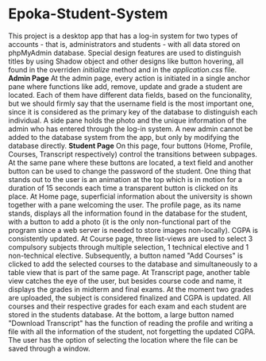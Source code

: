 # Epoka-Student-System
This project is a desktop app that has a log-in system for two types of accounts - that is, administrators and students - with all data stored on phpMyAdmin database.
Special design features are used to distinguish titles by using Shadow object and other designs like button hovering, all found in the overriden *initialize* method and in the *application.css* file.
**Admin Page**
At the admin page, every action is initiated in a single anchor pane where functions like add, remove, update and grade a student are located. Each of them have different data fields, based on the funcionality, but we should firmly say that the username field is the most important one, since it is considered as the primary key of the database to distinguish each individual. 
A side pane holds the photo and the unique information of the admin who has entered through the log-in system. A new admin cannot be added to the database system from the app, but only by modifying the database directly.
**Student Page**
On this page, four buttons (Home, Profile, Courses, Transcript respectively) control the transitions between subpages. At the same pane where these buttons are located, a text field and another button can be used to change the password of the student. One thing that stands out to the user is an animation at the top which is in motion for a duration of 15 seconds each time a transparent button is clicked on its place.
At Home page, superficial information about the university is shown together with a pane welcoming the user.
The profile page, as its name stands, displays all the information found in the database for the student, with a button to add a photo (it is the only non-functional part of the program since a web server is needed to store images non-locally). CGPA is consistently updated.
At Course page, three list-views are used to select 3 compulsory subjects through multiple selection, 1 technical elective and 1 non-technical elective. Subsequently, a button named "Add Courses" is clicked to add the selected courses to the database and simultaneously to a table view that is part of the same page.
At Transcript page, another table view catches the eye of the user, but besides course code and name, it displays the grades in midterm and final exams. At the moment two grades are uploaded, the subject is considered finalized and CGPA is updated. All courses and their respective grades for each exam and each student are stored in the students database. At the bottom, a large button named "Download Transcript" has the function of reading the profile and writing a file with all the information of the student, not forgetting the updated CGPA. The user has the option of selecting the location where the file can be saved through a window.
